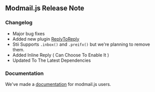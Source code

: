 ## Modmail.js Release Note

### Changelog

- Major bug fixes
- Added new plugin [ReplyToReply](https://botstudios.github.io/modmail.js/plugins/replytoreply)
- Stii Supports `.inbox()` and `.preifx()` but we're planning to remove them.
- Added Inline Reply ( Can Choose To Enable It )
- Updated To The Latest Dependencies

### Documentation 

We've made a [documentation](https://botstudios.github.io/modmail.js) for modmail.js users.

